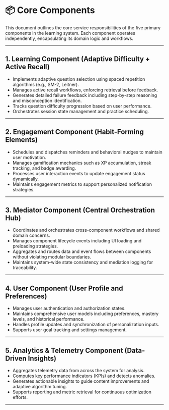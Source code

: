 

# 📦 Core Components

This document outlines the core service responsibilities of the five primary components in the learning system. Each component operates independently, encapsulating its domain logic and workflows.

---

## 1. Learning Component (Adaptive Difficulty + Active Recall)

* Implements adaptive question selection using spaced repetition algorithms (e.g., SM-2, Leitner).
* Manages active recall workflows, enforcing retrieval before feedback.
* Generates detailed failure feedback including step-by-step reasoning and misconception identification.
* Tracks question difficulty progression based on user performance.
* Orchestrates session state management and practice scheduling.

---

## 2. Engagement Component (Habit-Forming Elements)

* Schedules and dispatches reminders and behavioral nudges to maintain user motivation.
* Manages gamification mechanics such as XP accumulation, streak tracking, and badge awarding.
* Processes user interaction events to update engagement status dynamically.
* Maintains engagement metrics to support personalized notification strategies.

---

## 3. Mediator Component (Central Orchestration Hub)

* Coordinates and orchestrates cross-component workflows and shared domain concerns.
* Manages component lifecycle events including UI loading and preloading strategies.
* Aggregates and routes data and event flows between components without violating modular boundaries.
* Maintains system-wide state consistency and mediation logging for traceability.

---

## 4. User Component (User Profile and Preferences)

* Manages user authentication and authorization states.
* Maintains comprehensive user models including preferences, mastery levels, and historical performance.
* Handles profile updates and synchronization of personalization inputs.
* Supports user goal tracking and settings management.

---

## 5. Analytics & Telemetry Component (Data-Driven Insights)

* Aggregates telemetry data from across the system for analysis.
* Computes key performance indicators (KPIs) and detects anomalies.
* Generates actionable insights to guide content improvements and adaptive algorithm tuning.
* Supports reporting and metric retrieval for continuous optimization efforts.

---

